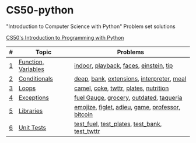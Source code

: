 # CS50-python

"Introduction to Computer Science with Python" Problem set solutions

[CS50's Introduction to Programming with Python](https://cs50.harvard.edu/python/2022/)

| #                                                  | Topic                         | Problems                                                                                                                                                                                                               |
| -------------------------------------------------- | ----------------------------- | ---------------------------------------------------------------------------------------------------------------------------------------------------------------------------------------------------------------------- |
| [1](https://cs50.harvard.edu/python/2022/weeks/0/) | [Function, Variables](week_0) | [indoor](week_0/indoor/indoor.py), [playback](week_0/playback/playback.py), [faces](week_0/faces/faces.py), [einstein](week_0/einstein/einstein.py), [tip](week_0/tip/tip.py)                                          |
| [2](https://cs50.harvard.edu/python/2022/weeks/1/) | [Conditionals](week_1)        | [deep](week_1/deep/deep.py), [bank](week_1/bank/bank.py), [extensions](week_1/extensions/extensions.py), [interpreter](week_1/interpreter/interpreter.py), [meal](week_1/meal/meal.py)                                 |
| [3](https://cs50.harvard.edu/python/2022/weeks/2/) | [Loops](week_2)               | [camel](week_2/camel/camel.py), [coke](week_2/coke/coke.py), [twttr](week_2/twttr/twttr.py), [plates](week_2/plates/plates.py), [nutrition](week_2/nutrition/nutrition.py)                                             |
| [4](https://cs50.harvard.edu/python/2022/weeks/3/) | [Exceptions](week_3)          | [fuel Gauge](week_3/fuel/fuel.py), [grocery](week_3/grocery/grocery.py), [outdated](week_3/outdated/outdated.py), [taqueria](week_3/taqueria/taqueria.py)                                                              |
| [5](https://cs50.harvard.edu/python/2022/weeks/4/) | [Libraries](week_4)           | [emojize](week_4/emojize/emojize.py), [figlet](week_4/figlet/figlet.py), [adieu](week_4/adieu/adieu.py), [game](week_4/game/game.py), [professor](week_4/professor/professor.py), [bitcoin](week_4/bitcoin/bitcoin.py) |
| [6](https://cs50.harvard.edu/python/2022/weeks/5/) | [Unit Tests](week_5)          | [test_fuel](week_5/test_fuel/test_fuel.py), [test_plates](week_5/test_plates/test_plates.py), [test_bank](week_5/test_bank/test_bank.py), [test_twttr](week_5/test_twttr/test_twttr.py)                                |
